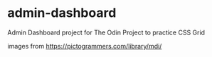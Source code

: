 # admin-dashboard
Admin Dashboard project for The Odin Project to practice CSS Grid

images from https://pictogrammers.com/library/mdi/